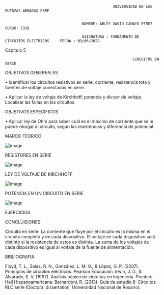                                                      UNIVERSIDAD DE LAS FUERZAS ARMADAS ESPE
                                                           
                                              
                                       NOMBRE: ARLEY DAVID CAMAYO PEREZ                    CURSO: 7318
                                       
                                       ASIGNATURA : FUNDAMENTO DE CIRCUITOS ELECTRICOS     FECHA : 03/06/2022

Capitulo 5


                                                              CIRCUITOS EN SERIE 


OBJETIVOS GENEREALES  

•	Identificar los circuitos resistivos en serie, corriente, resistencia tota y fuentes de voltaje conectadas en serie.

•	Aplicar la ley de voltaje de Kirchhoff, potencia y divisor de voltaje. Localizar las fallas en los circuitos.

OBJETIVOS ESPECIFICOS  

•	Aplicar ley de Ohm para saber cuál es el máximo de corriente que se le puede otorgar al circuito, según las resistencias y diferencia de potencial.

MARCO TEORICO

![image](https://user-images.githubusercontent.com/84790127/171793537-295c6d70-9b6b-46d6-9d03-510ba09efdc5.png)


RESISTORES EN SERIE

![image](https://user-images.githubusercontent.com/84790127/171793836-b0f35864-0485-44e4-83cc-e06b2f4c0b3e.png)


LEY DE VOLTAJE DE KIRCHHOFF

![image](https://user-images.githubusercontent.com/84790127/171793952-9e610ffc-c81c-49fb-9176-16c4bbacb5a3.png)


POTENCIA EN UN CIRCUITO EN SERIE 

![image](https://user-images.githubusercontent.com/84790127/171794013-27fd267e-a3ba-45b4-a08f-3df4325be506.png)


EJERCICIOS 


CONCLUISIONES 

Circuito en serie: La corriente que fluye por el circuito es la misma en el circuito completo y en cada dispositivo. El voltaje en cada dispositivo será distinto si la resistencia de estos es distinta. La suma de los voltajes de cada dispositivo es igual al voltaje de la fuente de alimentación.


BIBLIOGRAFIA 

Floyd, T. L., Salas, R. N., González, L. M. O., & López, G. P. (2007). Principios de circuitos eléctricos. Pearson Educación.
Irwin, J. D., & Alvarado, E. V. (1997). Análisis básico de circuitos en Ingeniería. Prentice-Hall Hispanoamericana.
Bernardoni, R. (2013). Guía de estudio 8: Circuitos RLC serie (Doctoral dissertation, Universidad Nacional de Rosario).


